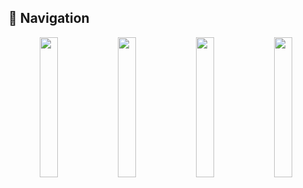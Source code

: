 ## 🧭 Navigation
<p align="center"><a href="https://katorlys.github.io"><img width="24%" src="https://cdn.jsdelivr.net/gh/katorlys/.github/media/Home.png"></a> <a target="_blank" href="https://github.com/katorlys/HelpCenter/wiki"><img width="24%" src="https://cdn.jsdelivr.net/gh/katorlys/.github/media/Document.png"></a> <a target="_blank" href="https://github.com/katorlys/HelpCenter/discussions"><img width="24%" src="https://cdn.jsdelivr.net/gh/katorlys/.github/media/Discussion.png"></a> <a target="_blank" href="https://katorlys.github.io/involving.html"><img width="24%" src="https://cdn.jsdelivr.net/gh/katorlys/.github/media/Get_involved.png"></a></p>

<!-- ## 📊 Statistics
<a href="https://github.com/katorlys"><img src="https://img.shields.io/badge/OWNER-Katorly-85ABFF?style=for-the-badge"></a> <a href="https://github.com/katorlys"><img src="https://badges.pufler.dev/repos/katorlys?style=for-the-badge&color=EE7379"></a> <a href="https://github.com/katorlys"><img src="https://img.shields.io/badge/FOUNDED-2020-brightgreen?style=for-the-badge"></a><br> -->

